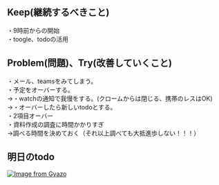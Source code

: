 ## Keep(継続するべきこと)
・9時前からの開始  
・toogle、todoの活用  

## Problem(問題)、Try(改善していくこと)  
・メール、teamsをみてしまう。  
・予定をオーバーする。  
→・watchの通知で我慢をする。(クロームからは閉じる、携帯のレスはOK)  
→・オーバーしたら新しいtodoとする。  
・2項目オーバー  
・資料作成の調査に時間かかりすぎ  
→調べる時間を決めておく（それ以上調べても大抵進歩しない！！！）  


## 明日のtodo  
[![Image from Gyazo](https://i.gyazo.com/8913c5c22cfd8bac48d0c2b9d458b6da.png)](https://gyazo.com/8913c5c22cfd8bac48d0c2b9d458b6da)
  